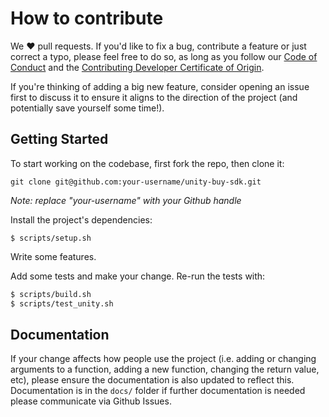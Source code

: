 # How to contribute
We ❤️ pull requests. If you'd like to fix a bug, contribute a feature or
just correct a typo, please feel free to do so, as long as you follow
our [Code of Conduct](https://github.com/Shopify/unity-buy-sdk/blob/master/CODE_OF_CONDUCT.md)
and the [Contributing Developer Certificate of Origin](https://github.com/Shopify/unity-buy-sdk/blob/master/CONTRIBUTING_DEVELOPER_CERTIFICATE_OF_ORIGIN.txt).

If you're thinking of adding a big new feature, consider opening an
issue first to discuss it to ensure it aligns to the direction of the
project (and potentially save yourself some time!).

## Getting Started
To start working on the codebase, first fork the repo, then clone it:
```
git clone git@github.com:your-username/unity-buy-sdk.git
```
*Note: replace "your-username" with your Github handle*

Install the project's dependencies:
```
$ scripts/setup.sh
```

Write some features.

Add some tests and make your change. Re-run the tests with:
```bash
$ scripts/build.sh
$ scripts/test_unity.sh
```

## Documentation
If your change affects how people use the project (i.e. adding or changing arguments to a function, adding a new function, 
changing the return value, etc), please ensure the documentation is also updated to reflect this. Documentation is in the `docs/` folder
if further documentation is needed please communicate via Github Issues.
